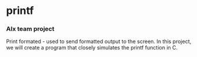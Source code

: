 # printf
### Alx team project

Print formated - used to send formatted output to 
the screen. In this project, we will create a program that 
closely simulates the printf function in C.

